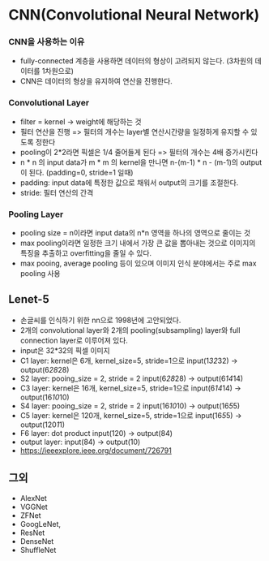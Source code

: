 # CNN(Convolutional Neural Network)
### CNN을 사용하는 이유
* fully-connected 계층을 사용하면 데이터의 형상이 고려되지 않는다. (3차원의 데이터를 1차원으로)
* CNN은 데이터의 형상을 유지하여 연산을 진행한다.
### Convolutional Layer
* filter = kernel -> weight에 해당하는 것
* 필터 연산을 진행 => 필터의 개수는 layer별 연산시간량을 일정하게 유지할 수 있도록 정한다
* pooling이 2*2라면 픽셀은 1/4 줄어들게 된다 => 필터의 개수는 4배 증가시킨다
* n * n 의 input data가 m * m 의 kernel을 만나면 n-(m-1) * n - (m-1)의 output이 된다. (padding=0, stride=1 일때)
* padding: input data에 특정한 값으로 채워서 output의 크기를 조절한다.
* stride: 필터 연산의 간격
### Pooling Layer
* pooling size = n이라면 input data의 n*n 영역을 하나의 영역으로 줄이는 것
* max pooling이라면 일정한 크기 내에서 가장 큰 값을 뽑아내는 것으로 이미지의 특징을 추출하고 overfitting을 줄일 수 있다.
* max pooing, average pooling 등이 있으며 이미지 인식 분야에서는 주로 max pooling 사용
## Lenet-5
* 손글씨를 인식하기 위한 nn으로 1998년에 고안되었다.
* 2개의 convolutional layer와 2개의 pooling(subsampling) layer와 full connection layer로 이루어져 있다.
* input은 32*32의 픽셀 이미지
* C1 layer: kernel은 6개, kernel_size=5, stride=1으로 input(1*32*32) -> output(6*28*28)
* S2 layer: pooing_size = 2, stride = 2 input(6*28*28) -> output(6*14*14)
* C3 layer: kernel은 16개, kernel_size=5, stride=1으로 input(6*14*14) -> output(16*10*10)
* S4 layer: pooing_size = 2, stride = 2 input(16*10*10) -> output(16*5*5)
* C5 layer: kernel은 120개, kernel_size=5, stride=1으로 input(16*5*5) -> output(120*1*1)
* F6 layer: dot product input(120) -> output(84)
* output layer: input(84) -> output(10)
* https://ieeexplore.ieee.org/document/726791

## 그외
* AlexNet
* VGGNet
* ZFNet
* GoogLeNet,
* ResNet
* DenseNet
* ShuffleNet
